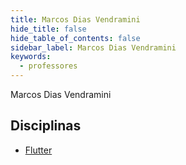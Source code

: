 ```yaml
---
title: Marcos Dias Vendramini
hide_title: false
hide_table_of_contents: false
sidebar_label: Marcos Dias Vendramini
keywords:
  - professores
---
```


Marcos Dias Vendramini

## Disciplinas

- [Flutter](/docs/flutter)